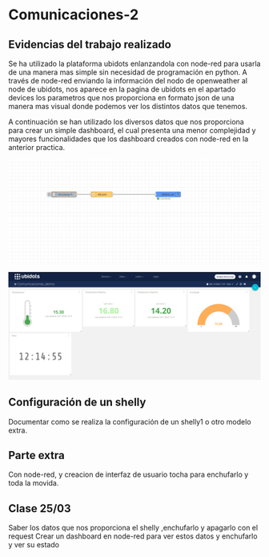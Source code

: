 # Comunicaciones-2

## Evidencias del trabajo realizado
Se ha utilizado la plataforma ubidots enlanzandola con node-red para usarla de una manera mas simple sin necesidad de programación en python. A través de node-red enviando la información del nodo de openweather al node de ubidots, nos aparece en la pagina de ubidots en el apartado devices los parametros que nos proporciona en formato json de una manera mas visual donde podemos ver los distintos datos que tenemos.

A continuación se han utilizado los diversos datos que nos proporciona para crear un simple dashboard, el cual presenta una menor complejidad y mayores funcionalidades que los dashboard creados con node-red en la anterior practica.

![](/img/node_red_ubidots.png)

![Ejemplo dashboard](/img/dashboard_ejemplo.png)

## Configuración de un shelly

Documentar como se realiza la configuración de un shelly1 o otro modelo extra.

## Parte extra 
Con node-red, y creacion de interfaz de usuario tocha para enchufarlo y toda la movida.


## Clase 25/03 
Saber los datos que nos proporciona el shelly ,enchufarlo y apagarlo con el request
Crear un dashboard en node-red para ver estos datos y enchufarlo y ver su estado

